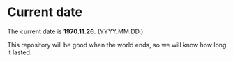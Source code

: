 # Current date

The current date is **1970.11.26.** (YYYY.MM.DD.)

This repository will be good when the world ends, so we will know how long it lasted.